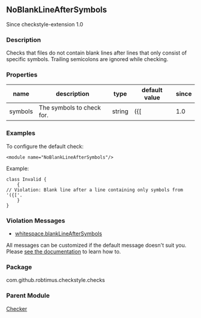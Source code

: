 <head>
  <title>NoBlankLineAfterSymbols</title>
</head>

## NoBlankLineAfterSymbols

Since checkstyle-extension 1.0

### Description

Checks that files do not contain blank lines after lines that only consist of specific symbols. Trailing semicolons are ignored while checking.

### Properties

| name    | description               | type   | default value | since |
|---------|---------------------------|--------|---------------|-------|
| symbols | The symbols to check for. | string | ({[           | 1.0   |

### Examples

To configure the default check:

```
<module name="NoBlankLineAfterSymbols"/>
```

Example:

```
class Invalid {
    {
// Violation: Blank line after a line containing only symbols from '({['.
    }
}
```

### Violation Messages

* [whitespace.blankLineAfterSymbols](https://github.com/search?q=path%3Asrc%2Fmain%2Fresources%2Fcom%2Fgithub%2Frobtimus%2Fcheckstyle%2Fchecks+filename%3Amessages*.properties+repo%3Arobtimus%2Fcheckstyle-extension+%22whitespace.blankLineAfterSymbols%22)

All messages can be customized if the default message doesn't suit you. Please [see the documentation](https://checkstyle.org/config.html#Custom_messages) to learn how to.

### Package

com.github.robtimus.checkstyle.checks

### Parent Module

[Checker](https://checkstyle.org/config.html#Checker)
